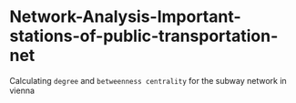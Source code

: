 # Network-Analysis-Important-stations-of-public-transportation-net
Calculating `degree` and `betweenness centrality` for the subway network in vienna

